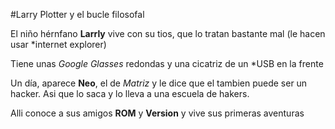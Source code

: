 #Larry Plotter y el bucle filosofal

El niño hérnfano **Larrly**  vive con su tios, que lo tratan bastante mal 
(le hacen usar *internet explorer)

Tiene unas *Google Glasses* redondas y una cicatriz de un *USB en la frente 

Un día, aparece **Neo**, el de *Matriz* y le dice que el tambien puede ser un 
hacker. Asi que lo saca y lo lleva a una escuela de hakers.

Alli conoce a sus amigos **ROM** y **Version** y vive sus primeras aventuras
